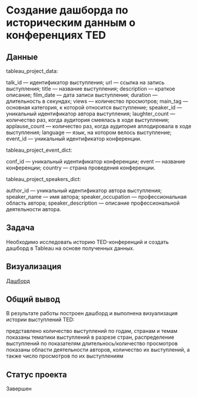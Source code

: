 # Создание дашборда по историческим данным о конференциях TED

## Данные
tableau_project_data:

talk_id — идентификатор выступления;
url — ссылка на запись выступления;
title — название выступления;
description — краткое описание;
film_date — дата записи выступления;
duration — длительность в секундах;
views — количество просмотров;
main_tag — основная категория, к которой относится выступление;
speaker_id — уникальный идентификатор автора выступления;
laughter_count — количество раз, когда аудитория смеялась в ходе выступления;
applause_count — количество раз, когда аудитория аплодировала в ходе выступления;
language — язык, на котором велось выступление;
event_id — уникальный идентификатор конференции.

tableau_project_event_dict:

conf_id — уникальный идентификатор конференции;
event — название конференции;
country — страна проведения конференции.

tableau_project_speakers_dict:

author_id — уникальный идентификатор автора выступления;
speaker_name — имя автора;
speaker_occupation — профессиональная область автора;
speaker_description — описание профессиональной деятельности автора.

## Задача
Необходимо исследовать историю TED-конференций и создать дашборд в Tableau на основе полученных данных.

## Визуализация
[Дашборд](//https://public.tableau.com/app/profile/dinara.chotanova/viz/Tedresearchproject/TED2008-2021#1 "Заголовок ссылки")

## Общий вывод
В результате работы построен дашборд и выполнена визуализация истории выступлений TED:

представлено количество выступлений по годам, странам и темам
показаны тематики выступлений в разрезе стран, распределение выступлений по показателям длительнось/количество просмотров
показаны области деятельности авторов, количество их выступлений, а также число просмотров по их выступлениям
## Статус проекта
Завершен
